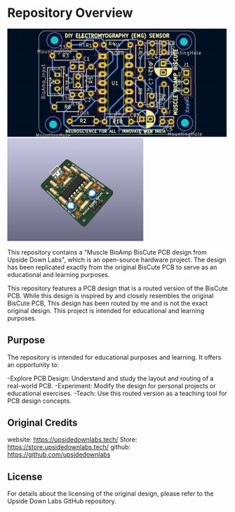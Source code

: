 # Repository Overview


<img src="https://github.com/KushalVenX/LearningPCBD-UDLabsBoard/blob/main/IMAGES/Routing.png" width="500" />  <img src="https://github.com/KushalVenX/LearningPCBD-UDLabsBoard/blob/main/IMAGES/3Dview.png" width="310" />

This repository contains a "Muscle BioAmp BisCute PCB design from Upside Down Labs", which is an open-source hardware project. The design has been replicated exactly from the original BisCute PCB to serve as an educational and learning purposes. 

This repository features a PCB design that is a routed version of the BisCute PCB. While this design is inspired by and closely resembles the original BisCute PCB, This design has been routed by me and is not the exact original design. This project is intended for educational and learning purposes.

## Purpose

The repository is intended for educational purposes and learning. It offers an opportunity to:

-Explore PCB Design: Understand and study the layout and routing of a real-world PCB.
-Experiment: Modify the design for personal projects or educational exercises.
-Teach: Use this routed version as a teaching tool for PCB design concepts.

## Original Credits

website: https://upsidedownlabs.tech/
Store: https://store.upsidedownlabs.tech/
github: https://github.com/upsidedownlabs

## License

For details about the licensing of the original design, please refer to the Upside Down Labs GitHub repository.
